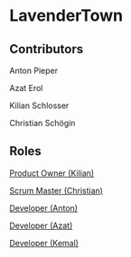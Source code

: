 # LavenderTown

## Contributors

Anton Pieper

Azat Erol

Kilian Schlosser

Christian Schögin

## Roles

[Product Owner (Kilian)](https://github.com/Firnin)

[Scrum Master (Christian)](https://github.com/ChristianSchoegin)

[Developer (Anton)](https://github.com/AntonPieper)

[Developer (Azat)](https://github.com/4zatero7)

[Developer (Kemal)](https://github.com/Kemaleb98)
